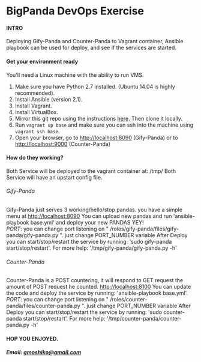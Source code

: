 # BigPanda DevOps Exercise
#### INTRO
Deploying Gify-Panda and Counter-Panda to Vagrant container, Ansible playbook can be used for deploy, and see if the services are started.

#### Get your environment ready
You'll need a Linux machine with the ability to run VMS.

1. Make sure you have Python 2.7 installed. (Ubuntu 14.04 is highly recommended).
1. Install Ansible (version 2.1).
1. Install Vagrant.
1. Install VirtualBox.
1. Mirror this git repo using the instructions [here](https://help.github.com/articles/duplicating-a-repository). Then clone it locally.
1. Run `vagrant up base` and make sure you can ssh into the machine using `vagrant ssh base`.
1. Open your browser, go to <http://localhost:8090> (Gify-Panda) or to <http://localhost:9000> (Counter-Panda)

#### How do they working?
Both Service will be deployed to  the vagrant container at: /tmp/
Both Service will have an upstart config file.

###### Gify-Panda
Gify-Panda just serves 3 working/hello/stop pandas. you have a simple menu at <http://localhost:8090> 
You can upload new pandas and run 'ansible-playbook base.yml' and deploy your new PANDAS YEY! <br />
*PORT*: you  can change port listening on " /roles/gify-panda/files/gify-panda/gify-panda.py ". just change PORT_NUMBER variable
After Deploy you can start/stop/restart the service by running: 'sudo gify-panda start/stop/restart'.
For more help: '/tmp/gify-panda/gify-panda.py -h'

###### Counter-Panda
Counter-Panda is a POST countering, it will respond to GET request the amount of POST request he counted. <http://localhost:8100> 
You can update the code and deploy the service by running: 'ansible-playbook base.yml'.
*PORT*: you  can change port listening on " /roles/counter-panda/files/counter-panda.py ". just change PORT_NUMBER variable
After Deploy you can start/stop/restart the service by running: 'sudo counter-panda start/stop/restart'.
For more help: '/tmp/counter-panda/counter-panda.py -h'


#### HOP YOU ENJOYED. 

##### Email: gmoshiko@gmail.com


